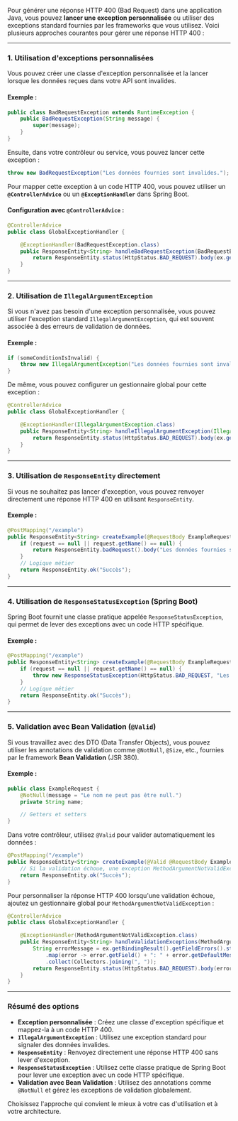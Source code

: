 Pour générer une réponse HTTP 400 (Bad Request) dans une application Java, vous pouvez **lancer une exception personnalisée** ou utiliser des exceptions standard fournies par les frameworks que vous utilisez. Voici plusieurs approches courantes pour gérer une réponse HTTP 400 :

---

### 1. **Utilisation d'exceptions personnalisées**
Vous pouvez créer une classe d'exception personnalisée et la lancer lorsque les données reçues dans votre API sont invalides.

#### Exemple :
```java
public class BadRequestException extends RuntimeException {
    public BadRequestException(String message) {
        super(message);
    }
}
```

Ensuite, dans votre contrôleur ou service, vous pouvez lancer cette exception :
```java
throw new BadRequestException("Les données fournies sont invalides.");
```

Pour mapper cette exception à un code HTTP 400, vous pouvez utiliser un **`@ControllerAdvice`** ou un **`@ExceptionHandler`** dans Spring Boot.

#### Configuration avec `@ControllerAdvice` :
```java
@ControllerAdvice
public class GlobalExceptionHandler {

    @ExceptionHandler(BadRequestException.class)
    public ResponseEntity<String> handleBadRequestException(BadRequestException ex) {
        return ResponseEntity.status(HttpStatus.BAD_REQUEST).body(ex.getMessage());
    }
}
```

---

### 2. **Utilisation de `IllegalArgumentException`**
Si vous n'avez pas besoin d'une exception personnalisée, vous pouvez utiliser l'exception standard `IllegalArgumentException`, qui est souvent associée à des erreurs de validation de données.

#### Exemple :
```java
if (someConditionIsInvalid) {
    throw new IllegalArgumentException("Les données fournies sont invalides.");
}
```

De même, vous pouvez configurer un gestionnaire global pour cette exception :
```java
@ControllerAdvice
public class GlobalExceptionHandler {

    @ExceptionHandler(IllegalArgumentException.class)
    public ResponseEntity<String> handleIllegalArgumentException(IllegalArgumentException ex) {
        return ResponseEntity.status(HttpStatus.BAD_REQUEST).body(ex.getMessage());
    }
}
```

---

### 3. **Utilisation de `ResponseEntity` directement**
Si vous ne souhaitez pas lancer d'exception, vous pouvez renvoyer directement une réponse HTTP 400 en utilisant `ResponseEntity`.

#### Exemple :
```java
@PostMapping("/example")
public ResponseEntity<String> createExample(@RequestBody ExampleRequest request) {
    if (request == null || request.getName() == null) {
        return ResponseEntity.badRequest().body("Les données fournies sont invalides.");
    }
    // Logique métier
    return ResponseEntity.ok("Succès");
}
```

---

### 4. **Utilisation de `ResponseStatusException` (Spring Boot)**
Spring Boot fournit une classe pratique appelée `ResponseStatusException`, qui permet de lever des exceptions avec un code HTTP spécifique.

#### Exemple :
```java
@PostMapping("/example")
public ResponseEntity<String> createExample(@RequestBody ExampleRequest request) {
    if (request == null || request.getName() == null) {
        throw new ResponseStatusException(HttpStatus.BAD_REQUEST, "Les données fournies sont invalides.");
    }
    // Logique métier
    return ResponseEntity.ok("Succès");
}
```

---

### 5. **Validation avec Bean Validation (`@Valid`)**
Si vous travaillez avec des DTO (Data Transfer Objects), vous pouvez utiliser les annotations de validation comme `@NotNull`, `@Size`, etc., fournies par le framework **Bean Validation** (JSR 380).

#### Exemple :
```java
public class ExampleRequest {
    @NotNull(message = "Le nom ne peut pas être null.")
    private String name;

    // Getters et setters
}
```

Dans votre contrôleur, utilisez `@Valid` pour valider automatiquement les données :
```java
@PostMapping("/example")
public ResponseEntity<String> createExample(@Valid @RequestBody ExampleRequest request) {
    // Si la validation échoue, une exception MethodArgumentNotValidException sera levée
    return ResponseEntity.ok("Succès");
}
```

Pour personnaliser la réponse HTTP 400 lorsqu'une validation échoue, ajoutez un gestionnaire global pour `MethodArgumentNotValidException` :
```java
@ControllerAdvice
public class GlobalExceptionHandler {

    @ExceptionHandler(MethodArgumentNotValidException.class)
    public ResponseEntity<String> handleValidationExceptions(MethodArgumentNotValidException ex) {
        String errorMessage = ex.getBindingResult().getFieldErrors().stream()
            .map(error -> error.getField() + ": " + error.getDefaultMessage())
            .collect(Collectors.joining(", "));
        return ResponseEntity.status(HttpStatus.BAD_REQUEST).body(errorMessage);
    }
}
```

---

### Résumé des options
- **Exception personnalisée** : Créez une classe d'exception spécifique et mappez-la à un code HTTP 400.
- **`IllegalArgumentException`** : Utilisez une exception standard pour signaler des données invalides.
- **`ResponseEntity`** : Renvoyez directement une réponse HTTP 400 sans lever d'exception.
- **`ResponseStatusException`** : Utilisez cette classe pratique de Spring Boot pour lever une exception avec un code HTTP spécifique.
- **Validation avec Bean Validation** : Utilisez des annotations comme `@NotNull` et gérez les exceptions de validation globalement.

Choisissez l'approche qui convient le mieux à votre cas d'utilisation et à votre architecture.